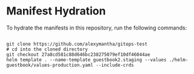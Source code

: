 
# Manifest Hydration

To hydrate the manifests in this repository, run the following commands:

```shell

git clone https://github.com/alexymantha/gitops-test
# cd into the cloned directory
git checkout 27a8cd581c88d646bc238275079ef10df46044ae
helm template . --name-template guestbook2.staging --values ./helm-guestbook/values-production.yaml --include-crds
```